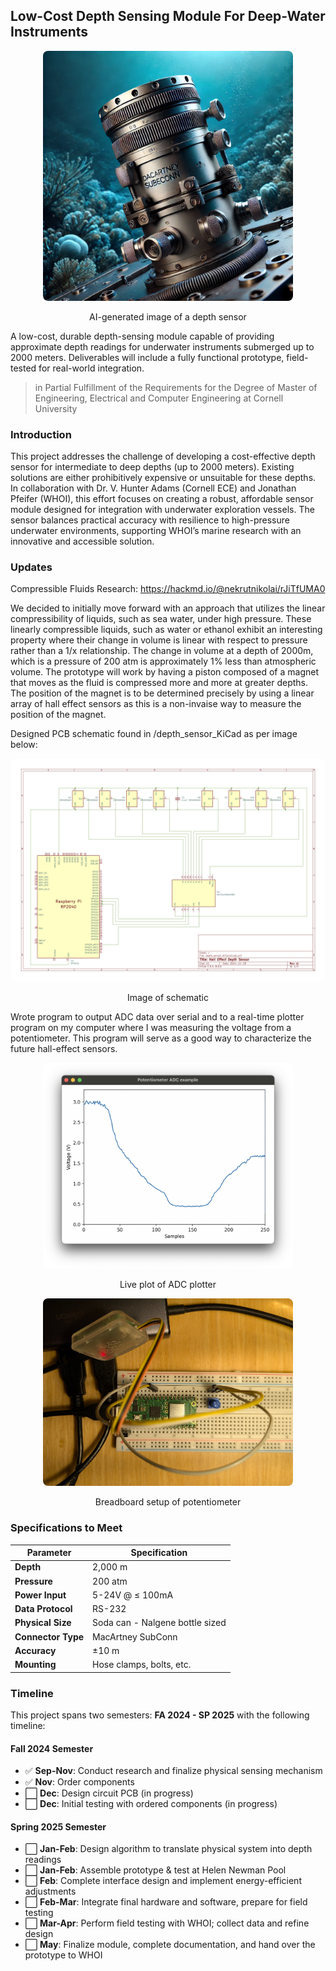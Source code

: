 ## Low-Cost Depth Sensing Module For Deep-Water Instruments

<p align="center">
  <img src="images/sensor_ai.png" width="400" style="border-radius: 8px;">
</p>

<p align="center">
  AI-generated image of a depth sensor
</p>

A low-cost, durable depth-sensing module capable of providing approximate depth readings for underwater instruments submerged up to 2000 meters. Deliverables will include a fully functional prototype, field-tested for real-world integration.

> in Partial Fulfillment of the Requirements for the Degree of Master of Engineering, Electrical and Computer Engineering at Cornell University

### Introduction

This project addresses the challenge of developing a cost-effective depth sensor for intermediate to deep depths (up to 2000 meters). Existing solutions are either prohibitively expensive or unsuitable for these depths. In collaboration with Dr. V. Hunter Adams (Cornell ECE) and Jonathan Pfeifer (WHOI), this effort focuses on creating a robust, affordable sensor module designed for integration with underwater exploration vessels. The sensor balances practical accuracy with resilience to high-pressure underwater environments, supporting WHOI’s marine research with an innovative and accessible solution.

### Updates

Compressible Fluids Research: https://hackmd.io/@nekrutnikolai/rJiTfUMA0

We decided to initially move forward with an approach that utilizes the linear compressibility of liquids, such as sea water, under high pressure. These linearly compressible liquids, such as water or ethanol exhibit an interesting property where their change in volume is linear with respect to pressure rather than a 1/x relationship. The change in volume at a depth of 2000m, which is a pressure of 200 atm is approximately 1% less than atmospheric volume. The prototype will work by having a piston composed of a magnet that moves as the fluid is compressed more and more at greater depths. The position of the magnet is to be determined precisely by using a linear array of hall effect sensors as this is a non-invaise way to measure the position of the magnet.

Designed PCB schematic found in /depth_sensor_KiCad as per image below:

<p align="center">
  <img src="images/sensor_schematic.jpg" width="600" style="border-radius: 8px;">
</p>

<p align="center">
  Image of schematic
</p>


Wrote program to output ADC data over serial and to a real-time plotter program on my computer where I was measuring the voltage from a potentiometer. This program will serve as a good way to characterize the future hall-effect sensors.


<p align="center">
  <img src="images/adc_readout.png" width="400" style="border-radius: 8px;">
</p>

<p align="center">
  Live plot of ADC plotter
</p>


<p align="center">
  <img src="images/adc_setup.jpg" width="400" style="border-radius: 8px;">
</p>

<p align="center">
  Breadboard setup of potentiometer
</p>

<!-- Components have arrived but turns out that I received the wrong ones: -->

### Specifications to Meet

| **Parameter**      | **Specification**               |
|---------------------|---------------------------------|
| **Depth**          | 2,000 m                         |
| **Pressure**       | 200 atm                         |
| **Power Input**    | 5-24V @ ≤ 100mA                 |
| **Data Protocol**  | RS-232                          |
| **Physical Size**  | Soda can - Nalgene bottle sized |
| **Connector Type** | MacArtney SubConn               |
| **Accuracy**       | ±10 m                           |
| **Mounting**       | Hose clamps, bolts, etc.        |

### Timeline  
This project spans two semesters: **FA 2024 - SP 2025** with the following timeline:  

#### Fall 2024 Semester  
- ✅ **Sep-Nov**: Conduct research and finalize physical sensing mechanism  
- ✅ **Nov**: Order components  
- ⬜ **Dec**: Design circuit PCB (in progress)  
- ⬜ **Dec**: Initial testing with ordered components (in progress)  

#### Spring 2025 Semester  
- ⬜ **Jan-Feb**: Design algorithm to translate physical system into depth readings  
- ⬜ **Jan-Feb**: Assemble prototype & test at Helen Newman Pool  
- ⬜ **Feb**: Complete interface design and implement energy-efficient adjustments  
- ⬜ **Feb-Mar**: Integrate final hardware and software, prepare for field testing  
- ⬜ **Mar-Apr**: Perform field testing with WHOI; collect data and refine design  
- ⬜ **May**: Finalize module, complete documentation, and hand over the prototype to WHOI  




